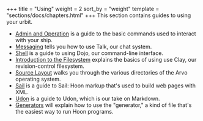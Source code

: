 +++
title = "Using"
weight = 2
sort_by = "weight"
template = "sections/docs/chapters.html"
+++
This section contains guides to using your urbit.

- [Admin and Operation](admin) is a guide to the basic commands used to interact with your ship.
- [Messaging](messaging) tells you how to use Talk, our chat system.
- [Shell](shell) is a guide to using Dojo, our command-line interface.
- [Introduction to the Filesystem](filesystem) explains the basics of using use Clay, our revision-control filesystem.
- [Source Layout](layout) walks you through the various directories of the Arvo operating system.
- [Sail](sail) is a guide to Sail: Hoon markup that's used to build web pages with XML.
- [Udon](udon) is a guide to Udon, which is our take on Markdown.
- [Generators](generators) will explain how to use the "generator," a kind of file that's the easiest way to run Hoon programs.
